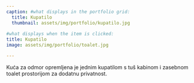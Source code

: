 ```yaml
---
caption: #what displays in the portfolio grid:
  title: Kupatilo
  thumbnail: assets/img/portfolio/kupatilo.jpg
  
#what displays when the item is clicked:
title: Kupatilo
image: assets/img/portfolio/toalet.jpg

---
```

Kuća za odmor opremljena je jednim kupatilom s tuš kabinom i zasebnom toalet prostorijom za dodatnu privatnost.